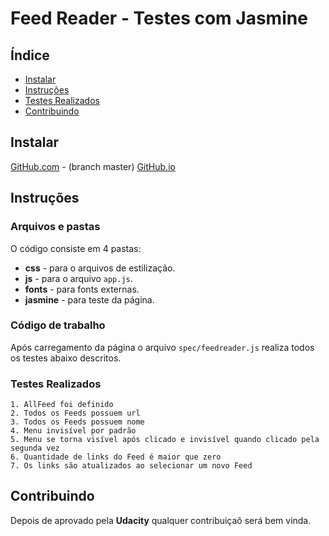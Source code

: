 # Feed Reader -  Testes com Jasmine

## Índice
* [Instalar](#instalar)
* [Instruções](#instruções)
* [Testes Realizados](#testes)
* [Contribuindo](#contribuindo)
  
## Instalar

[GitHub.com](https://github.com/eneasmarques/frontend-nanodegree-feedreader) - (branch master)
[GitHub.io](https://eneasmarques.github.io/frontend-nanodegree-feedreader)

## Instruções

### Arquivos e pastas

O código consiste em 4 pastas:
* **css** - para o arquivos de estilização.
* **js** - para o arquivo `app.js`.
* **fonts** - para fonts externas.
* **jasmine** - para teste da página.

### Código de trabalho

Após carregamento da página o arquivo `spec/feedreader.js` realiza todos os testes abaixo descritos.

### Testes Realizados

    1. AllFeed foi definido
    2. Todos os Feeds possuem url
    3. Todos os Feeds possuem nome
    4. Menu invisível por padrão
    5. Menu se torna visível após clicado e invisível quando clicado pela segunda vez
    6. Quantidade de links do Feed é maior que zero
    7. Os links são atualizados ao selecionar um novo Feed

## Contribuindo

Depois de aprovado pela **Udacity** qualquer contribuiçaõ será bem vinda.